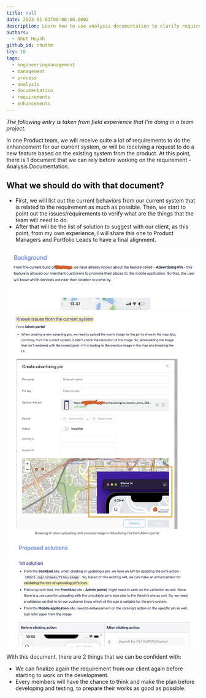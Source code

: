 ```yaml
---
title: null
date: 2023-01-03T00:00:00.000Z
description: Learn how to use analysis documentation to clarify requirements, identify issues, and align solutions with clients for smoother product development and better team planning.
authors:
  - Nhut Huynh
github_id: nhuthm
icy: 10
tags:
  - engineeringmanagement
  - management
  - process
  - analysis
  - documentation
  - requirements
  - enhancements
---
```


*The following entry is taken from field experience that I'm doing in a team project.*

In one Product team, we will receive quite a lot of requirements to do the enhancement for our current system, or will be receiving a request to do a new feature based on the existing system from the product. At this point, there is 1 document that we can rely before working on the requirement - Analysis Documentation.

## What we should do with that document?
- First, we will list out the current behaviors from our current system that is related to the requirement as much as possible. Then, we start to point out the issues/requirements to verify what are the things that the team will need to do.
- After that will be the list of solution to suggest with our client, as this point, from my own experience, I will share this one to Product Managers and Portfolio Leads to have a final alignment.

![](assets/analysis-document_analysis-doc-sample-first.webp)
![](assets/analysis-document_analysis-doc-sample-second.webp)
![](assets/analysis-document_analysis-doc-sample-third.webp)

With this document, there are 2 things that we can be confident with:
- We can finalize again the requirement from our client again before starting to work on the development.
- Every members will have the chance to think and make the plan before developing and testing, to prepare their works as good as possible.

